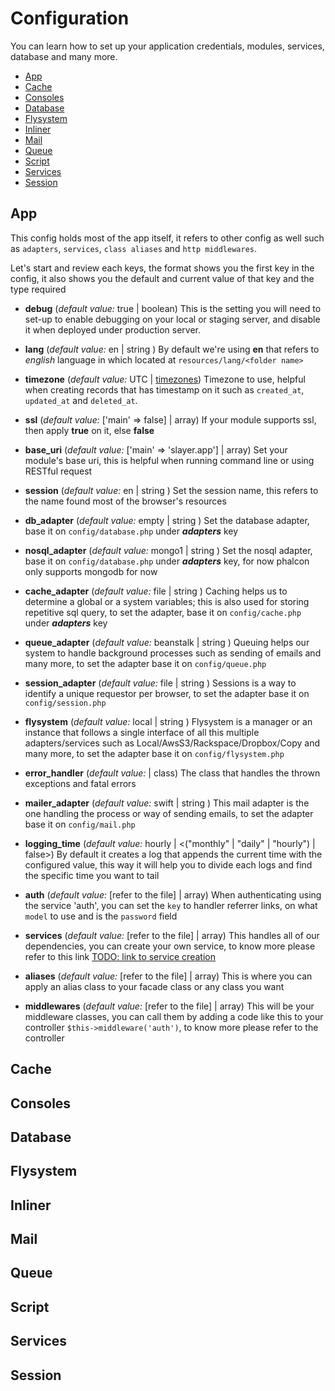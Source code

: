 # Configuration
You can learn how to set up your application credentials, modules, services, database and many more.

- [App](#app)
- [Cache](#cache)
- [Consoles](#consoles)
- [Database](#database)
- [Flysystem](#flysystem)
- [Inliner](#inliner)
- [Mail](#mail)
- [Queue](#queue)
- [Script](#script)
- [Services](#services)
- [Session](#session)


<a name="app"></a>
## App
This config holds most of the app itself, it refers to other config as well such as ``adapters``, ``services``, ``class aliases`` and ``http middlewares``.

Let's start and review each keys, the format shows you the first key in the config, it also shows you the default and current value of that key and the type required

- **debug**
(*default value:* true | boolean)
This is the setting you will need to set-up to enable debugging on your local or staging server, and disable it when deployed under production server.

- **lang**
(*default value:* en | string <folder name>)
By default we're using **en** that refers to *english* language in which located at ``resources/lang/<folder name>``

- **timezone**
(*default value:* UTC | [timezones](http://php.net/manual/en/timezones.php))
Timezone to use, helpful when creating records that has timestamp on it such as ``created_at``, ``updated_at`` and ``deleted_at``.

- **ssl**
(*default value:* ['main' => false] | array)
If your module supports ssl, then apply **true** on it, else **false**

- **base_uri**
(*default value:* ['main' => 'slayer.app'] | array)
Set your module's base uri, this is helpful when running command line or using RESTful request

- **session**
(*default value:* en | string <name>)
Set the session name, this refers to the name found most of the browser's resources

- **db_adapter**
(*default value:* empty | string <adapter name>)
Set the database adapter, base it on ``config/database.php`` under ***adapters*** key

- **nosql_adapter**
(*default value:* mongo1 | string <adapter name>)
Set the nosql adapter, base it on ``config/database.php`` under ***adapters*** key, for now phalcon only supports mongodb for now

- **cache_adapter**
(*default value:* file | string <adapter name>)
Caching helps us to determine a global or a system variables; this is also used for storing repetitive sql query, to set the adapter, base it on ``config/cache.php`` under ***adapters*** key

- **queue_adapter**
(*default value:* beanstalk | string <adapter name>)
Queuing helps our system to handle background processes such as sending of emails and many more, to set the adapter base it on ``config/queue.php``

- **session_adapter**
(*default value:* file | string <adapter name>)
Sessions is a way to identify a unique requestor per browser, to set the adapter base it on ``config/session.php``

- **flysystem**
(*default value:* local | string <adapter name>)
Flysystem is a manager or an instance that follows a single interface of all this multiple adapters/services such as Local/AwsS3/Rackspace/Dropbox/Copy and many more, to set the adapter base it on ``config/flysystem.php``

- **error_handler**
(*default value:* <refer to the file> | class)
The class that handles the thrown exceptions and fatal errors

- **mailer_adapter**
(*default value:* swift | string <adapter name>)
This mail adapter is the one handling the process or way of sending emails, to set the adapter base it on ``config/mail.php``

- **logging_time**
(*default value:* hourly | <("monthly" | "daily" | "hourly") | false>)
By default it creates a log that appends the current time with the configured value, this way it will help you to divide each logs and find the specific time you want to tail

- **auth**
(*default value:* [refer to the file] | array)
When authenticating using the service 'auth', you can set the ``key`` to handler referrer links, on what ``model`` to use and is the ``password`` field

- **services**
(*default value:* [refer to the file] | array)
This handles all of our dependencies, you can create your own service, to know more please refer to this link [TODO: link to service creation](#link)

- **aliases**
(*default value:* [refer to the file] | array)
This is where you can apply an alias class to your facade class or any class you want

- **middlewares**
(*default value:* [refer to the file] | array)
This will be your middleware classes, you can call them by adding a code like this to your controller ``$this->middleware('auth')``, to know more please refer to the controller



<a name="cache"></a>
## Cache


<a name="consoles"></a>
## Consoles


<a name="database"></a>
## Database


<a name="flysystem"></a>
## Flysystem


<a name="inliner"></a>
## Inliner


<a name="mail"></a>
## Mail


<a name="queue"></a>
## Queue


<a name="script"></a>
## Script


<a name="services"></a>
## Services


<a name="session"></a>
## Session
